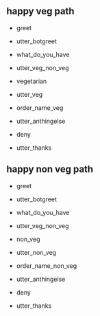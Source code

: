 ## happy veg path
* greet
 - utter_botgreet
* what_do_you_have
 - utter_veg_non_veg
* vegetarian
 - utter_veg
* order_name_veg
 - utter_anthingelse
* deny
 - utter_thanks

## happy non veg path
* greet
 - utter_botgreet 
* what_do_you_have
 - utter_veg_non_veg
* non_veg
 - utter_non_veg
* order_name_non_veg
 - utter_anthingelse 
* deny
 - utter_thanks


